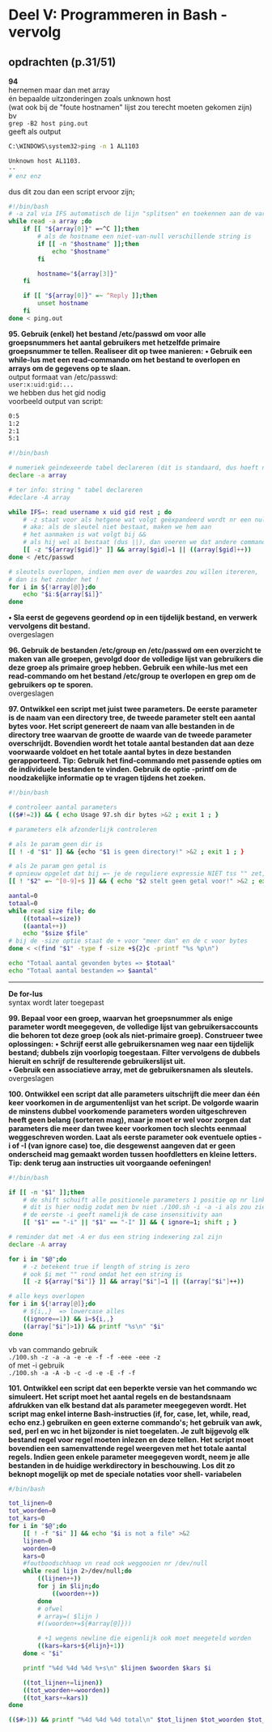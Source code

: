 # Deel V: Programmeren in Bash - vervolg

## opdrachten (p.31/51)
**94**  
hernemen maar dan met array  
én bepaalde uitzonderingen zoals unknown host  
(wat ook bij de "foute hostnamen" lijst zou terecht moeten gekomen zijn)  
bv  
`grep -B2 host ping.out`  
geeft als output
```sh
C:\WINDOWS\system32>ping -n 1 AL1103

Unknown host AL1103.
--
# enz enz
```

dus dit zou dan een script ervoor zijn;
```sh
#!/bin/bash
# -a zal via IFS automatisch de lijn "splitsen" en toekennen aan de variabele (array) in dit geval
while read -a array ;do
    if [[ "${array[0]}" =~^C ]];then
        # als de hostname een niet-van-null verschillende string is
        if [[ -n "$hostname" ]];then
            echo "$hostname"
        fi

        hostname="${array[3]}"
    fi

    if [[ "${array[0]}" =~ ^Reply ]];then
        unset hostname
    fi
done < ping.out
```

**95. Gebruik (enkel) het bestand /etc/passwd om voor alle groepsnummers het aantal gebruikers met hetzelfde primaire groepsnummer te tellen. Realiseer dit op twee manieren:**
**• Gebruik een while-lus met een read-commando om het bestand te overlopen en arrays om de gegevens op te slaan.**  
output formaat van /etc/passwd:  
`user:x:uid:gid:...`  
we hebben dus het gid nodig  
voorbeeld output van script:
```sh
0:5
1:2
2:1
5:1
```

```sh
#!/bin/bash

# numeriek geïndexeerde tabel declareren (dit is standaard, dus hoeft niet per se hier):
declare -a array

# ter info: string " tabel declareren
#declare -A array

while IFS=: read username x uid gid rest ; do
    # -z staat voor als hetgene wat volgt geëxpandeerd wordt nr een nullstring, dan is [[]] true
    # aka: als de sleutel niet bestaat, maken we hem aan
    # het aanmaken is wat volgt bij &&
    # als hij wel al bestaat (dus ||), dan voeren we dat andere commando uit
    [[ -z "${array[$gid]}" ]] && array[$gid]=1 || ((array[$gid]++))
done < /etc/passwd

# sleutels overlopen, indien men over de waardes zou willen itereren,
# dan is het zonder het !
for i in ${!array[@]};do
    echo "$i:${array[$i]}"
done
```

**• Sla eerst de gegevens geordend op in een tijdelijk bestand, en verwerk vervolgens dit bestand.**  
overgeslagen  

**96. Gebruik de bestanden /etc/group en /etc/passwd om een overzicht te maken van alle groepen, gevolgd door de volledige lijst van gebruikers die deze groep als primaire groep hebben. Gebruik een while-lus met een read-commando om het bestand /etc/group te overlopen en grep om de gebruikers op te sporen.**  
overgeslagen  

**97. Ontwikkel een script met juist twee parameters. De eerste parameter is de naam van een directory tree, de tweede parameter stelt een aantal bytes voor. Het script genereert de naam van alle bestanden in de directory tree waarvan de grootte de waarde van de tweede parameter overschrijdt. Bovendien wordt het totale aantal bestanden dat aan deze voorwaarde voldoet en het totale aantal bytes in deze bestanden gerapporteerd. Tip: Gebruik het find-commando met passende opties om de individuele bestanden te vinden. Gebruik de optie -printf om de noodzakelijke informatie op te vragen tijdens het zoeken.**
```sh
#!/bin/bash

# controleer aantal parameters
(($#!=2)) && { echo Usage 97.sh dir bytes >&2 ; exit 1 ; }

# parameters elk afzonderlijk controleren

# als 1e param geen dir is
[[ ! -d "$1" ]] && {echo "$1 is geen directory!" >&2 ; exit 1 ; }

# als 2e param gen getal is
# opnieuw opgelet dat bij =~ je de reguliere expressie NIET tss "" zet, bij grep MOET dit
[[ ! "$2" =~ ^[0-9]+$ ]] && { echo "$2 stelt geen getal voor!" >&2 ; exit 1 ; }

aantal=0
totaal=0
while read size file; do
    ((totaal+=size))
    ((aantal++))
    echo "$size $file"
# bij de -size optie staat de + voor "meer dan" en de c voor bytes
done < <(find "$1" -type f -size +${2}c -printf "%s %p\n")

echo "Totaal aantal gevonden bytes => $totaal"
echo "Totaal aantal bestanden => $aantal"
```

---
**De for-lus**  
syntax wordt later toegepast  

**99. Bepaal voor een groep, waarvan het groepsnummer als enige parameter wordt meegegeven, de volledige lijst van gebruikersaccounts die behoren tot deze groep (ook als niet-primaire groep). Construeer twee oplossingen:**
**• Schrijf eerst alle gebruikersnamen weg naar een tijdelijk bestand; dubbels zijn voorlopig toegestaan. Filter vervolgens de dubbels hieruit en schrijf de resulterende gebruikerslijst uit.**  
**• Gebruik een associatieve array, met de gebruikersnamen als sleutels.**  
overgeslagen  

**100. Ontwikkel een script dat alle parameters uitschrijft die meer dan één keer voorkomen in de argumentenlijst van het script. De volgorde waarin de minstens dubbel voorkomende parameters worden uitgeschreven heeft geen belang (sorteren mag), maar je moet er wel voor zorgen dat parameters die meer dan twee keer voorkomen toch slechts eenmaal weggeschreven worden. Laat als eerste parameter ook eventuele opties -i of -I (van ignore case) toe, die desgewenst aangeven dat er geen onderscheid mag gemaakt worden tussen hoofdletters en kleine letters.**  
**Tip: denk terug aan instructies uit voorgaande oefeningen!**
```sh
#!/bin/bash

if [[ -n "$1" ]];then
    # de shift schuift alle positionele parameters 1 positie op nr links schuiven & valt de meest linkse weg
    # dit is hier nodig zodat men bv niet ./100.sh -i -a -i als zou zien als  dubbel gebruik van -i
    # de eerste -i geeft namelijk de case insensitivity aan
    [[ "$1" == "-i" || "$1" == "-I" ]] && { ignore=1; shift ; }

# reminder dat met -A er dus een string indexering zal zijn
declare -A array

for i in "$@";do
    # -z betekent true if length of string is zero
    # ook $i met "" rond omdat het een string is
    [[ -z ${array["$i"]} ]] && array["$i"]=1 || ((array["$i"]++))

# alle keys overlopen
for i in ${!array[@]};do
    # ${i,,}  => lowercase alles
    ((ignore==1)) && i=${i,,}
    ((array["$i"]>1)) && printf "%s\n" "$i"
done
```
vb van commando gebruik  
`./100.sh -z -a -a -e -e -f -f -eee -eee -z`  
of met -i gebruik  
`./100.sh -a -A -b -c -d -e -E -f -f`  

**101. Ontwikkel een script dat een beperkte versie van het commando wc simuleert. Het script moet het aantal regels en de bestandsnaam afdrukken van elk bestand dat als parameter meegegeven wordt. Het script mag enkel interne Bash-instructies (if, for, case, let, while, read, echo enz.) gebruiken en geen externe commando's; het gebruik van awk, sed, perl en wc in het bijzonder is niet toegelaten. Je zult bijgevolg elk bestand regel voor regel moeten inlezen en deze tellen. Het script moet bovendien een samenvattende regel weergeven met het totale aantal regels. Indien geen enkele parameter meegegeven wordt, neem je alle bestanden in de huidige werkdirectory in beschouwing. Los dit zo beknopt mogelijk op met de speciale notaties voor shell- variabelen**  

```sh
#/bin/bash

tot_lijnen=0
tot_woorden=0
tot_kars=0
for i in "$@";do
    [[ ! -f "$i" ]] && echo "$i is not a file" >&2
    lijnen=0
    woorden=0
    kars=0
    #foutboodschhaop vn read ook weggooien nr /dev/null
    while read lijn 2>/dev/null;do
        ((lijnen++))
        for j in $lijn;do
            ((woorden++))
        done
        # ofwel
        # array=( $lijn )
        #((woorden+=${#array[@]}))

        # +1 wegens newline die eigenlijk ook moet meegeteld worden
        ((kars=kars+${#lijn}+1))
    done < "$i"

    printf "%4d %4d %4d %+s\n" $lijnen $woorden $kars $i

    ((tot_lijnen+=lijnen))
    ((tot_woorden+=woorden))
    ((tot_kars+=kars))
done

(($#>1)) && printf "%4d %4d %4d total\n" $tot_lijnen $tot_woorden $tot_kars

```